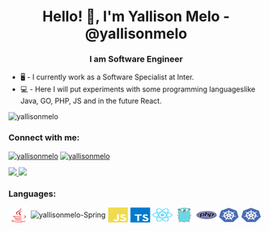 <h1 align="center">Hello! 👋, I'm Yallison Melo  - @yallisonmelo</h1>
<h3 align="center">I am Software Engineer</h3>

- 🖥️    -   I currently work as a Software Specialist at Inter.
- 💻    -   Here I will put experiments with some programming languages ​​like Java, GO, PHP, JS and in the future React.

<p align="left"> <img src="https://komarev.com/ghpvc/?username=yallisonmelo&label=Profile%20views&color=0e75b6&style=flat" alt="yallisonmelo" /> </p>
<h3 align="left">Connect with me:</h3>
<p align="left">
<a href="https://linkedin.com/in/yallisonmelo" target="blank"><img align="center" src="https://raw.githubusercontent.com/rahuldkjain/github-profile-readme-generator/master/src/images/icons/Social/linked-in-alt.svg" alt="yallisonmelo" height="30" width="40" /></a> 
<a href="https://medium.com/@yallisonmelo" target="blank"><img align="center" src="https://raw.githubusercontent.com/rahuldkjain/github-profile-readme-generator/master/src/images/icons/Social/medium.svg" alt="yallisonmelo" height="30" width="40" /></a> 
</p>


 <div>
  <a href="https://github.com/yallisonmelo">
  <img height="180em" src="https://github-readme-stats.vercel.app/api?username=yallisonmelo&show_icons=true&theme=dark&include_all_commits=true&count_private=true"/>
  <img height="180em" src="https://github-readme-stats.vercel.app/api/top-langs/?username=yallisonmelo&layout=compact&langs_count=7&theme=dark"/>
</div>
<div style="float:left;">
<h3 align="left">Languages:</h3>
  <img align="center" alt="yallisonmelo-Java" height="30" width="40" src="https://raw.githubusercontent.com/devicons/devicon/master/icons/java/java-plain.svg">
  <img align="center" alt="yallisonmelo-Spring" height="30" width="40" src="https://raw.githubusercontent.com/rahuldkjain/github-profile-readme-generator/master/src/images/icons/BackendDevelopment/spring.svg">
  <img align="center" alt="yallisonmelo-Js" height="30" width="40" src="https://raw.githubusercontent.com/devicons/devicon/master/icons/javascript/javascript-plain.svg">
  <img align="center" alt="yallisonmelo-Ts" height="30" width="40" src="https://raw.githubusercontent.com/devicons/devicon/master/icons/typescript/typescript-plain.svg">
  <img align="center" alt="yallisonmelo-React" height="30" width="40" src="https://raw.githubusercontent.com/devicons/devicon/master/icons/react/react-original.svg">
  <img align="center" alt="yallisonmelo-Go" height="30" width="40" src="https://raw.githubusercontent.com/devicons/devicon/master/icons/go/go-original.svg">
  <img align="center" alt="yallisonmelo-PHP" height="30" width="40" src="https://raw.githubusercontent.com/devicons/devicon/master/icons/php/php-original.svg">
  <img align="center" alt="yallisonmelo-kuberntes" height="30" width="40" src="https://raw.githubusercontent.com/devicons/devicon/master/icons/kubernetes/kubernetes-plain.svg">
  <img align="center" alt="yallisonmelo-docker" height="30" width="40" src="https://raw.githubusercontent.com/devicons/devicon/master/icons/kubernetes/kubernetes-plain.svg">
</div>
